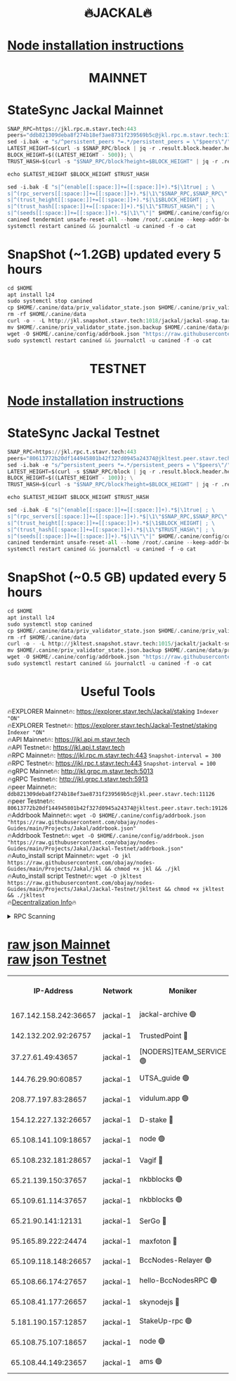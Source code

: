<h1 align="center"> 🔥JACKAL🔥</h1>

[Node installation instructions](https://github.com/obajay/nodes-Guides/tree/main/Projects/Jakal)
=

<h1 align="center"> MAINNET</h1>

# StateSync Jackal Mainnet
```python
SNAP_RPC=https://jkl.rpc.m.stavr.tech:443
peers="ddb821309deba8f274b18ef3ae8731f239569b5c@jkl.rpc.m.stavr.tech:11126"
sed -i.bak -e "s/^persistent_peers *=.*/persistent_peers = \"$peers\"/" $HOME/.canine/config/config.toml
LATEST_HEIGHT=$(curl -s $SNAP_RPC/block | jq -r .result.block.header.height); \
BLOCK_HEIGHT=$((LATEST_HEIGHT - 500)); \
TRUST_HASH=$(curl -s "$SNAP_RPC/block?height=$BLOCK_HEIGHT" | jq -r .result.block_id.hash)

echo $LATEST_HEIGHT $BLOCK_HEIGHT $TRUST_HASH

sed -i.bak -E "s|^(enable[[:space:]]+=[[:space:]]+).*$|\1true| ; \
s|^(rpc_servers[[:space:]]+=[[:space:]]+).*$|\1\"$SNAP_RPC,$SNAP_RPC\"| ; \
s|^(trust_height[[:space:]]+=[[:space:]]+).*$|\1$BLOCK_HEIGHT| ; \
s|^(trust_hash[[:space:]]+=[[:space:]]+).*$|\1\"$TRUST_HASH\"| ; \
s|^(seeds[[:space:]]+=[[:space:]]+).*$|\1\"\"|" $HOME/.canine/config/config.toml
canined tendermint unsafe-reset-all --home /root/.canine --keep-addr-book
systemctl restart canined && journalctl -u canined -f -o cat
```
# SnapShot (~1.2GB) updated every 5 hours
```python
cd $HOME
apt install lz4
sudo systemctl stop canined
cp $HOME/.canine/data/priv_validator_state.json $HOME/.canine/priv_validator_state.json.backup
rm -rf $HOME/.canine/data
curl -o - -L http://jkl.snapshot.stavr.tech:1018/jackal/jackal-snap.tar.lz4 | lz4 -c -d - | tar -x -C $HOME/.canine --strip-components 2
mv $HOME/.canine/priv_validator_state.json.backup $HOME/.canine/data/priv_validator_state.json
wget -O $HOME/.canine/config/addrbook.json "https://raw.githubusercontent.com/obajay/nodes-Guides/main/Projects/Jakal/addrbook.json"
sudo systemctl restart canined && journalctl -u canined -f -o cat
```

<h1 align="center"> TESTNET</h1>

[Node installation instructions](https://github.com/obajay/nodes-Guides/tree/main/Projects/Jakal/Jackal-Testnet)
=

# StateSync Jackal Testnet
```python
SNAP_RPC=https://jkl.rpc.t.stavr.tech:443
peers="80613772b20df144945801b42f327d0945a24374@jkltest.peer.stavr.tech:19126"
sed -i.bak -e "s/^persistent_peers *=.*/persistent_peers = \"$peers\"/" $HOME/.canine/config/config.toml
LATEST_HEIGHT=$(curl -s $SNAP_RPC/block | jq -r .result.block.header.height); \
BLOCK_HEIGHT=$((LATEST_HEIGHT - 100)); \
TRUST_HASH=$(curl -s "$SNAP_RPC/block?height=$BLOCK_HEIGHT" | jq -r .result.block_id.hash)

echo $LATEST_HEIGHT $BLOCK_HEIGHT $TRUST_HASH

sed -i.bak -E "s|^(enable[[:space:]]+=[[:space:]]+).*$|\1true| ; \
s|^(rpc_servers[[:space:]]+=[[:space:]]+).*$|\1\"$SNAP_RPC,$SNAP_RPC\"| ; \
s|^(trust_height[[:space:]]+=[[:space:]]+).*$|\1$BLOCK_HEIGHT| ; \
s|^(trust_hash[[:space:]]+=[[:space:]]+).*$|\1\"$TRUST_HASH\"| ; \
s|^(seeds[[:space:]]+=[[:space:]]+).*$|\1\"\"|" $HOME/.canine/config/config.toml
canined tendermint unsafe-reset-all --home /root/.canine --keep-addr-book
systemctl restart canined && journalctl -u canined -f -o cat
```
# SnapShot (~0.5 GB) updated every 5 hours
```python
cd $HOME
apt install lz4
sudo systemctl stop canined
cp $HOME/.canine/data/priv_validator_state.json $HOME/.canine/priv_validator_state.json.backup
rm -rf $HOME/.canine/data
curl -o - -L http://jkltest.snapshot.stavr.tech:1015/jackalt/jackalt-snap.tar.lz4 | lz4 -c -d - | tar -x -C $HOME/.canine --strip-components 2
mv $HOME/.canine/priv_validator_state.json.backup $HOME/.canine/data/priv_validator_state.json
wget -O $HOME/.canine/config/addrbook.json "https://raw.githubusercontent.com/obajay/nodes-Guides/main/Projects/Jakal/Jackal-Testnet/addrbook.json"
sudo systemctl restart canined && journalctl -u canined -f -o cat
```

 <h1 align="center"> Useful Tools</h1>

🔥EXPLORER Mainnet🔥:      https://explorer.stavr.tech/Jackal/staking		        `Indexer "ON"` \
🔥EXPLORER Testnet🔥:      https://explorer.stavr.tech/Jackal-Testnet/staking     `Indexer "ON"` \
🔥API Mainnet🔥: 			 		 https://jkl.api.m.stavr.tech \
🔥API Testnet🔥: 			 		 https://jkl.api.t.stavr.tech \
🔥RPC Mainnet🔥:           https://jkl.rpc.m.stavr.tech:443              `Snapshot-interval = 300` \
🔥RPC Testnet🔥:           https://jkl.rpc.t.stavr.tech:443              `Snapshot-interval = 100` \
🔥gRPC Mainnet🔥:          http://jkl.grpc.m.stavr.tech:5013 \
🔥gRPC Testnet🔥:          http://jkl.grpc.t.stavr.tech:5913 \
🔥peer Mainnet🔥:					 `ddb821309deba8f274b18ef3ae8731f239569b5c@jkl.peer.stavr.tech:11126` \
🔥peer Testnet🔥:					 `80613772b20df144945801b42f327d0945a24374@jkltest.peer.stavr.tech:19126` \
🔥Addrbook Mainnet🔥:    ```wget -O $HOME/.canine/config/addrbook.json "https://raw.githubusercontent.com/obajay/nodes-Guides/main/Projects/Jakal/addrbook.json"``` \
🔥Addrbook Testnet🔥:    ```wget -O $HOME/.canine/config/addrbook.json "https://raw.githubusercontent.com/obajay/nodes-Guides/main/Projects/Jakal/Jackal-Testnet/addrbook.json"``` \
🔥Auto_install script Mainnet🔥: ```wget -O jkl https://raw.githubusercontent.com/obajay/nodes-Guides/main/Projects/Jakal/jkl && chmod +x jkl && ./jkl``` \
🔥Auto_install script Testnet🔥: ```wget -O jkltest https://raw.githubusercontent.com/obajay/nodes-Guides/main/Projects/Jakal/Jackal-Testnet/jkltest && chmod +x jkltest && ./jkltest``` \
🔥[Decentralization Info](https://github.com/obajay/StateSync-snapshots/tree/main/Projects/Jackal/Decentralization)🔥


<details>
<summary>RPC Scanning</summary>

<h2 align="center"> We scan nodes in real time every 4 hours. And we provide the final result of RPC endpoints.
We cannot influence the operation of these nodes in any way. </h2>


```python
If Voting Power is higher than 0 --> then the Node is a validator of the network and may be subject to attack and be a potential threat to the chain.
```
```python
We marked such validators with a red symbol
```

</details>

[raw json Mainnet](https://rpc-check.jaclalm.stavr.tech/jaclalm/rpc-jaclalm-result.json) \
[raw json Testnet](https://github.com/obajay/StateSync-snapshots/tree/main/Projects/Jackal/Rpc-Check-Testnet)
=

<table><tr><th>IP-Address</th><th>Network</th><th>Moniker</th><th>Latest Block Height</th><th>Earliest Block Height</th><th>Catching Up</th><th>Tx Index</th><th>Voting Power</th><th>Scan Time</th></tr><tr><td>167.142.158.242:36657</td><td>jackal-1</td><td>jackal-archive 🟢</td><td>6583805</td><td>2770293</td><td>False</td><td>on</td><td>0</td><td>2024-02-21T23:43:04.601719653UTC</td></tr><tr><td>142.132.202.92:26757</td><td>jackal-1</td><td>TrustedPoint 🔴</td><td>6583782</td><td>6129401</td><td>False</td><td>on</td><td>290891</td><td>2024-02-21T23:40:45.197499327UTC</td></tr><tr><td>37.27.61.49:43657</td><td>jackal-1</td><td>[NODERS]TEAM_SERVICE 🟢</td><td>6583774</td><td>6142001</td><td>False</td><td>on</td><td>0</td><td>2024-02-21T23:39:59.293315957UTC</td></tr><tr><td>144.76.29.90:60857</td><td>jackal-1</td><td>UTSA_guide 🟢</td><td>6583794</td><td>6280001</td><td>False</td><td>on</td><td>0</td><td>2024-02-21T23:42:00.691715414UTC</td></tr><tr><td>208.77.197.83:28657</td><td>jackal-1</td><td>vidulum.app 🟢</td><td>6583804</td><td>6296001</td><td>False</td><td>on</td><td>0</td><td>2024-02-21T23:42:59.300454584UTC</td></tr><tr><td>154.12.227.132:26657</td><td>jackal-1</td><td>D-stake 🔴</td><td>6583777</td><td>6434501</td><td>False</td><td>off</td><td>130243</td><td>2024-02-21T23:40:14.931055943UTC</td></tr><tr><td>65.108.141.109:18657</td><td>jackal-1</td><td>node 🟢</td><td>6583778</td><td>6444728</td><td>False</td><td>on</td><td>0</td><td>2024-02-21T23:40:19.502090202UTC</td></tr><tr><td>65.108.232.181:28657</td><td>jackal-1</td><td>Vagif 🔴</td><td>6583796</td><td>6462201</td><td>False</td><td>off</td><td>60003</td><td>2024-02-21T23:42:11.838210901UTC</td></tr><tr><td>65.21.139.150:37657</td><td>jackal-1</td><td>nkbblocks 🟢</td><td>6583780</td><td>6473101</td><td>False</td><td>on</td><td>0</td><td>2024-02-21T23:40:32.181136270UTC</td></tr><tr><td>65.109.61.114:37657</td><td>jackal-1</td><td>nkbblocks 🟢</td><td>6583788</td><td>6473101</td><td>False</td><td>on</td><td>0</td><td>2024-02-21T23:41:18.592156050UTC</td></tr><tr><td>65.21.90.141:12131</td><td>jackal-1</td><td>SerGo 🔴</td><td>6583780</td><td>6483780</td><td>False</td><td>off</td><td>51100</td><td>2024-02-21T23:40:34.594017676UTC</td></tr><tr><td>95.165.89.222:24474</td><td>jackal-1</td><td>maxfoton 🔴</td><td>6583796</td><td>6483796</td><td>False</td><td>off</td><td>117661</td><td>2024-02-21T23:42:12.310771665UTC</td></tr><tr><td>65.109.118.148:26657</td><td>jackal-1</td><td>BccNodes-Relayer 🟢</td><td>6583793</td><td>6489001</td><td>False</td><td>on</td><td>0</td><td>2024-02-21T23:41:52.178193523UTC</td></tr><tr><td>65.108.66.174:27657</td><td>jackal-1</td><td>hello-BccNodesRPC 🟢</td><td>6583794</td><td>6489001</td><td>False</td><td>on</td><td>0</td><td>2024-02-21T23:42:01.019419814UTC</td></tr><tr><td>65.108.41.177:26657</td><td>jackal-1</td><td>skynodejs 🔴</td><td>6583805</td><td>6509001</td><td>False</td><td>on</td><td>83702</td><td>2024-02-21T23:43:03.807326735UTC</td></tr><tr><td>5.181.190.157:12857</td><td>jackal-1</td><td>StakeUp-rpc 🟢</td><td>6577358</td><td>6548001</td><td>False</td><td>on</td><td>0</td><td>2024-02-21T23:40:12.175955301UTC</td></tr><tr><td>65.108.75.107:18657</td><td>jackal-1</td><td>node 🟢</td><td>6583789</td><td>6564077</td><td>False</td><td>on</td><td>0</td><td>2024-02-21T23:41:29.167483009UTC</td></tr><tr><td>65.108.44.149:23657</td><td>jackal-1</td><td>ams 🟢</td><td>6583798</td><td>6571141</td><td>False</td><td>on</td><td>0</td><td>2024-02-21T23:42:25.038929555UTC</td></tr></table>
